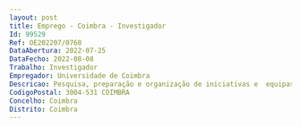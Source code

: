 ```yaml
--- 
layout: post
title: Emprego - Coimbra - Investigador
Id: 99529
Ref: OE202207/0768
DataAbertura: 2022-07-25
DataFecho: 2022-08-08
Trabalho: Investigador
Empregador: Universidade de Coimbra
Descricao: Pesquisa, preparação e organização de iniciativas e  equipas multidisciplinares, para candidaturas a financiamento nacional e internacional  organização e dinamização de reuniões, eventos e atividades temáticas com equipas multidisciplinares, multissetoriais e em redes internacionais, relevantes para o cruzamento de áreas científicas  alargadas em que se inclui transição digital e inclusiva, património e tecnologias,  promover a ligação das equipas de investigação e  outros recursos humanos de suporte a agentes nacionais e internacionais, nomeadamente do sistema científico e de divulgação científica   prestar apoio técnico e assessoria à implementação de estratégias de investigação interdisciplinar e internacionalização  fomentar e apoiar a elaboração de candidaturas, em particular as de âmbito internacional e ou de cooperação interinstitucional  elaborar análises, avaliações e relatórios  promover sessões de informação dirigidas aos investigadores sobre as políticas de Investigação e Inovação nacionais, regionais e internacionais (particularmente as da Comissão Europeia) bem como sobre os diferentes mecanismos e programas de financiamento subjacentes a essas políticas. Ao à Investigador a poderão, ainda, ser acometidas quaisquer outras tarefas que se integrem nas vertentes das funções dos Investigadores Doutorados, conforme estabelecidas no Regulamento de recrutamento, contratação, prestação de serviço e avaliação de doutorados contratados a termo, na Universidade de Coimbra, ao abrigo do regime previsto no Decreto Lei n.º 57 2016, de 29 de agosto.
CodigoPostal: 3004-531 COIMBRA
Concelho: Coimbra
Distrito: Coimbra
--- 
```

